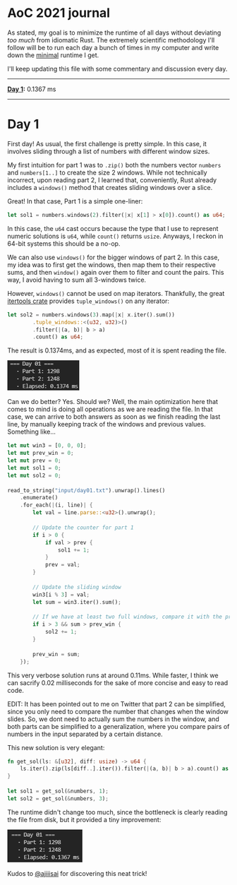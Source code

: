 # AoC 2021 journal

As stated, my goal is to minimize the runtime of all days without deviating *too much* from idiomatic Rust. The extremely scientific methodology I'll follow will be to run each day a bunch of times in my computer and write down the [minimal](https://stackoverflow.com/a/43939840) runtime I get.

I'll keep updating this file with some commentary and discussion every day.

---
**[Day 1](#day-1):** 0.1367 ms

---
# Day 1

First day! As usual, the first challenge is pretty simple. In this case, it involves sliding through a list of numbers with different window sizes.

My first intuition for part 1 was to `.zip()` both the numbers vector `numbers` and `numbers[1..]` to create the size 2 windows. While not technically incorrect, upon reading part 2, I learned that, conveniently, Rust already includes a `windows()` method that creates sliding windows over a slice.

Great! In that case, Part 1 is a simple one-liner:

```rust
let sol1 = numbers.windows(2).filter(|x| x[1] > x[0]).count() as u64;
```

In this case, the `u64` cast occurs because the type that I use to represent numeric solutions is `u64`, while `count()` returns `usize`. Anyways, I reckon in 64-bit systems this should be a no-op.

We can also use `windows()` for the bigger windows of part 2. In this case, my idea was to first get the windows, then map them to their respective sums, and then `window()` again over them to filter and count the pairs. This way, I avoid having to sum all 3-windows twice.

However, `windows()` cannot be used on map iterators. Thankfully, the great [itertools crate](https://docs.rs/itertools/latest/itertools/) provides `tuple_windows()` on any iterator:

```rust
let sol2 = numbers.windows(3).map(|x| x.iter().sum())
        .tuple_windows::<(u32, u32)>()
        .filter(|(a, b)| b > a)
        .count() as u64;
```

The result is 0.1374ms, and as expected, most of it is spent reading the file.

![Day 1 results](imgs/d01.png)

Can we do better? Yes. Should we? Well, the main optimization here that comes to mind is doing all operations as we are reading the file. In that case, we can arrive to both answers as soon as we finish reading the last line, by manually keeping track of the windows and previous values. Something like...

```rust
let mut win3 = [0, 0, 0];
let mut prev_win = 0;
let mut prev = 0;
let mut sol1 = 0;
let mut sol2 = 0;

read_to_string("input/day01.txt").unwrap().lines()
    .enumerate()
    .for_each(|(i, line)| {
        let val = line.parse::<u32>().unwrap();

        // Update the counter for part 1
        if i > 0 {
            if val > prev {
                sol1 += 1;
            }
            prev = val;
        }

        // Update the sliding window
        win3[i % 3] = val;
        let sum = win3.iter().sum();

        // If we have at least two full windows, compare it with the previous one
        if i > 3 && sum > prev_win {
            sol2 += 1;
        }

        prev_win = sum;
    });
```

This very verbose solution runs at around 0.11ms. While faster, I think we can sacrify 0.02 milliseconds for the sake of more concise and easy to read code.

EDIT: It has been pointed out to me on Twitter that part 2 can be simplified, since you only need to compare the number that changes when the window slides. So, we dont need to actually sum the numbers in the window, and both parts can be simplified to a generalization, where you compare pairs of numbers in the input separated by a certain distance.

This new solution is very elegant:
```rust
fn get_sol(ls: &[u32], diff: usize) -> u64 {
    ls.iter().zip(ls[diff..].iter()).filter(|(a, b)| b > a).count() as u64
}

let sol1 = get_sol(&numbers, 1);
let sol2 = get_sol(&numbers, 3);
```

The runtime didn't change too much, since the bottleneck is clearly reading the file from disk, but it provided a tiny improvement:

![Day 1 results](imgs/d01_1.png)

Kudos to [@ajiiisai](https://github.com/ajiiisai) for discovering this neat trick!